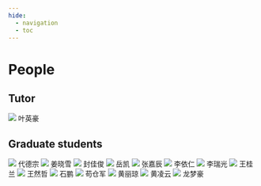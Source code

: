 ```yaml
---
hide:
  - navigation 
  - toc        
---
```

# People
## Tutor
<span class="std_box">
    <img src="../assets/images/people/叶英豪.png" loading="lazy"/>
    <text>叶英豪</text>
</span>


## Graduate students
<span class="std_out">
    <span class="std_box">
        <img src="../assets/images/people/代德宗.jpg" loading="lazy"/>
        <text>代德宗</text>
    </span>
    <span class="std_box">
        <img src="../assets/images/people/姜晓雪.jpg" loading="lazy"/>
        <text>姜晓雪</text>
    </span>
    <span class="std_box">
        <img src="../assets/images/people/封佳俊.jpg" loading="lazy"/>
        <text>封佳俊</text>
    </span>
    <span class="std_box">
        <img src="../assets/images/people/岳凯.jpg" loading="lazy"/>
        <text>岳凯</text>
    </span>
    <span class="std_box">
        <img src="../assets/images/people/张嘉辰.jpg" loading="lazy"/>
        <text>张嘉辰</text>
    </span>
    <span class="std_box">
        <img src="../assets/images/people/李依仁.jpg" loading="lazy"/>
        <text>李依仁</text>
    </span>
    <span class="std_box">
        <img src="../assets/images/people/李瑞光.jpg" loading="lazy"/>
        <text>李瑞光</text>
    </span>
    <span class="std_box">
        <img src="../assets/images/people/王桂兰.jpg" loading="lazy"/>
        <text>王桂兰</text>
    </span>
    <span class="std_box">
        <img src="../assets/images/people/王然哲.jpg" loading="lazy"/>
        <text>王然哲</text>
    </span>
    <span class="std_box">
        <img src="../assets/images/people/石鹏.jpg" loading="lazy"/>
        <text>石鹏</text>
    </span>
    <span class="std_box">
        <img src="../assets/images/people/苟仓军.jpg" loading="lazy"/>
        <text>苟仓军</text>
    </span>
    <span class="std_box">
        <img src="../assets/images/people/黄丽琼.jpg" loading="lazy"/>
        <text>黄丽琼</text>
    </span>
    <span class="std_box">
        <img src="../assets/images/people/黄凌云.jpg" loading="lazy"/>
        <text>黄凌云</text>
    </span>
    <span class="std_box">
        <img src="../assets/images/people/龙梦豪.jpg" loading="lazy"/>
        <text>龙梦豪</text>
    </span>
</span>